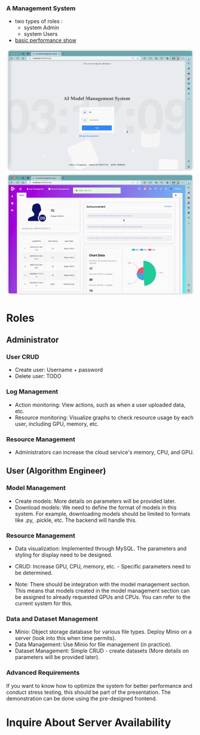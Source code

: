 ### A Management System 
* two types of roles : 
    * system Admin
    * system Users
* [basic performance show](https://github.com/MysteriousL2019/AI_middle_system/assets/57605362/3ebead97-4bc1-4bd5-bf7b-b3c0b96fe78b)
    
![Alt text](image.png)
![Alt text](image-1.png)
# Roles

## Administrator

### User CRUD

* Create user: Username + password
* Delete user: TODO

### Log Management

* Action monitoring: View actions, such as when a user uploaded data, etc.
* Resource monitoring: Visualize graphs to check resource usage by each user, including GPU, memory, etc.

### Resource Management

* Administrators can increase the cloud service's memory, CPU, and GPU.

## User (Algorithm Engineer)

### Model Management

* Create models: More details on parameters will be provided later.
* Download models: We need to define the format of models in this system. For example, downloading models should be limited to formats like .py, .pickle, etc. The backend will handle this.

### Resource Management

* Data visualization: Implemented through MySQL. The parameters and styling for display need to be designed.
* CRUD: Increase GPU, CPU, memory, etc. - Specific parameters need to be determined.

* Note: There should be integration with the model management section. This means that models created in the model management section can be assigned to already requested GPUs and CPUs. You can refer to the current system for this.

### Data and Dataset Management

* Minio: Object storage database for various file types. Deploy Minio on a server (look into this when time permits).
* Data Management: Use Minio for file management (in practice).
* Dataset Management: Simple CRUD - create datasets (More details on parameters will be provided later).

### Advanced Requirements

If you want to know how to optimize the system for better performance and conduct stress testing, this should be part of the presentation. The demonstration can be done using the pre-designed frontend.

# Inquire About Server Availability


